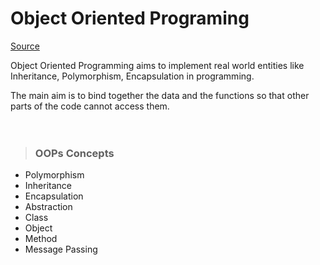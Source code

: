 # **Object Oriented Programing**
[Source](https://www.geeksforgeeks.org/object-oriented-programming-oops-concept-in-java/ "Visit Geek for geeks!")

Object Oriented Programming aims to implement real world entities 
like Inheritance, Polymorphism, Encapsulation in programming. 

The main aim is to bind together the data and the functions 
so that other parts of the code cannot access them.  
<br></br>

>### **OOPs Concepts**
+ Polymorphism
+ Inheritance
+ Encapsulation
+ Abstraction
+ Class
+ Object
+ Method
+ Message Passing

